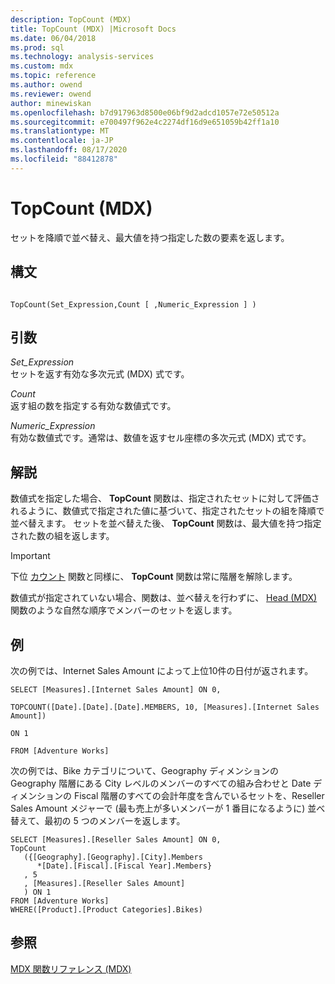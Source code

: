 ```yaml
---
description: TopCount (MDX)
title: TopCount (MDX) |Microsoft Docs
ms.date: 06/04/2018
ms.prod: sql
ms.technology: analysis-services
ms.custom: mdx
ms.topic: reference
ms.author: owend
ms.reviewer: owend
author: minewiskan
ms.openlocfilehash: b7d917963d8500e06bf9d2adcd1057e72e50512a
ms.sourcegitcommit: e700497f962e4c2274df16d9e651059b42ff1a10
ms.translationtype: MT
ms.contentlocale: ja-JP
ms.lasthandoff: 08/17/2020
ms.locfileid: "88412878"
---
```

# <a name="topcount-mdx"></a>TopCount (MDX)


  セットを降順で並べ替え、最大値を持つ指定した数の要素を返します。  
  
## <a name="syntax"></a>構文  
  
```  
  
TopCount(Set_Expression,Count [ ,Numeric_Expression ] )  
```  
  
## <a name="arguments"></a>引数  
 *Set_Expression*  
 セットを返す有効な多次元式 (MDX) 式です。  
  
 *Count*  
 返す組の数を指定する有効な数値式です。  
  
 *Numeric_Expression*  
 有効な数値式です。通常は、数値を返すセル座標の多次元式 (MDX) 式です。  
  
## <a name="remarks"></a>解説  
 数値式を指定した場合、 **TopCount** 関数は、指定されたセットに対して評価されるように、数値式で指定された値に基づいて、指定されたセットの組を降順で並べ替えます。 セットを並べ替えた後、 **TopCount** 関数は、最大値を持つ指定された数の組を返します。  
  
> [!IMPORTANT]  
>  下位 [カウント](../mdx/bottomcount-mdx.md) 関数と同様に、 **TopCount** 関数は常に階層を解除します。  
  
 数値式が指定されていない場合、関数は、並べ替えを行わずに、 [Head (MDX)](../mdx/head-mdx.md) 関数のような自然な順序でメンバーのセットを返します。  
  
## <a name="examples"></a>例  
 次の例では、Internet Sales Amount によって上位10件の日付が返されます。  
  
 `SELECT [Measures].[Internet Sales Amount] ON 0,`  
  
 `TOPCOUNT([Date].[Date].[Date].MEMBERS, 10, [Measures].[Internet Sales Amount])`  
  
 `ON 1`  
  
 `FROM [Adventure Works]`  
  
 次の例では、Bike カテゴリについて、Geography ディメンションの Geography 階層にある City レベルのメンバーのすべての組み合わせと Date ディメンションの Fiscal 階層のすべての会計年度を含んでいるセットを、Reseller Sales Amount メジャーで (最も売上が多いメンバーが 1 番目になるように) 並べ替えて、最初の 5 つのメンバーを返します。  
  
```  
SELECT [Measures].[Reseller Sales Amount] ON 0,  
TopCount  
   ({[Geography].[Geography].[City].Members   
      *[Date].[Fiscal].[Fiscal Year].Members}  
   , 5  
   , [Measures].[Reseller Sales Amount]  
   ) ON 1  
FROM [Adventure Works]  
WHERE([Product].[Product Categories].Bikes)  
```  
  
## <a name="see-also"></a>参照  
 [MDX 関数リファレンス &#40;MDX&#41;](../mdx/mdx-function-reference-mdx.md)  
  
  
